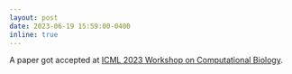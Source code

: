 ```yaml
---
layout: post
date: 2023-06-19 15:59:00-0400
inline: true
---
```


A paper got accepted at [ICML 2023 Workshop on Computational Biology](https://icml-compbio.github.io/).
